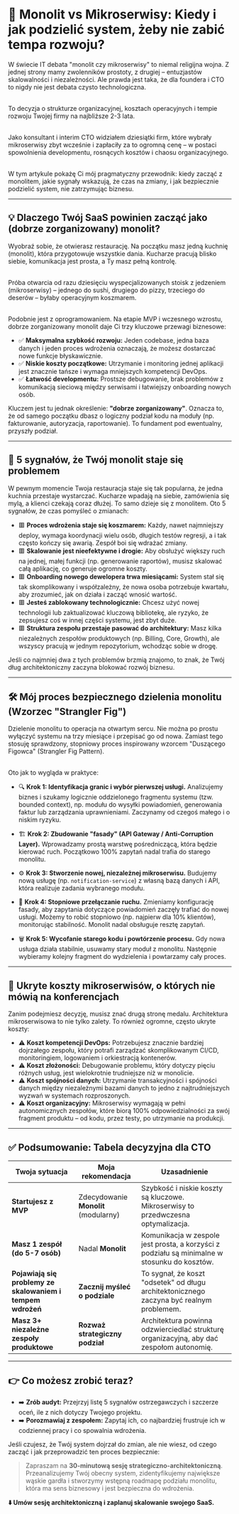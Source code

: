 # 🚀 Monolit vs Mikroserwisy: Kiedy i jak podzielić system, żeby nie zabić tempa rozwoju?

W świecie IT debata "monolit czy mikroserwisy" to niemal religijna wojna. Z jednej strony mamy zwolenników prostoty, z drugiej – entuzjastów skalowalności i niezależności. Ale prawda jest taka, że dla foundera i CTO to nigdy nie jest debata czysto technologiczna.

\
To decyzja o strukturze organizacyjnej, kosztach operacyjnych i tempie rozwoju Twojej firmy na najbliższe 2-3 lata.

\
Jako konsultant i interim CTO widziałem dziesiątki firm, które wybrały mikroserwisy zbyt wcześnie i zapłaciły za to ogromną cenę – w postaci spowolnienia developmentu, rosnących kosztów i chaosu organizacyjnego.

\
W tym artykule pokażę Ci mój pragmatyczny przewodnik: kiedy zacząć z monolitem, jakie sygnały wskazują, że czas na zmiany, i jak bezpiecznie podzielić system, nie zatrzymując biznesu.

---

## 💡 Dlaczego Twój SaaS powinien zacząć jako (dobrze zorganizowany) monolit?

Wyobraź sobie, że otwierasz restaurację. Na początku masz jedną kuchnię (monolit), która przygotowuje wszystkie dania. Kucharze pracują blisko siebie, komunikacja jest prosta, a Ty masz pełną kontrolę.

\
Próba otwarcia od razu dziesięciu wyspecjalizowanych stoisk z jedzeniem (mikroserwisy) – jednego do sushi, drugiego do pizzy, trzeciego do deserów – byłaby operacyjnym koszmarem.

\
Podobnie jest z oprogramowaniem. Na etapie MVP i wczesnego wzrostu, dobrze zorganizowany monolit daje Ci trzy kluczowe przewagi biznesowe:

* ✅ **Maksymalna szybkość rozwoju:** Jeden codebase, jedna baza danych i jeden proces wdrożenia oznaczają, że możesz dostarczać nowe funkcje błyskawicznie.
* ✅ **Niskie koszty początkowe:** Utrzymanie i monitoring jednej aplikacji jest znacznie tańsze i wymaga mniejszych kompetencji DevOps.
* ✅ **Łatwość developmentu:** Prostsze debugowanie, brak problemów z komunikacją sieciową między serwisami i łatwiejszy onboarding nowych osób.

Kluczem jest tu jednak określenie: **"dobrze zorganizowany"**. Oznacza to, że od samego początku dbasz o logiczny podział kodu na moduły (np. fakturowanie, autoryzacja, raportowanie). To fundament pod ewentualny, przyszły podział.

---

## 🚨 5 sygnałów, że Twój monolit staje się problemem

W pewnym momencie Twoja restauracja staje się tak popularna, że jedna kuchnia przestaje wystarczać. Kucharze wpadają na siebie, zamówienia się mylą, a klienci czekają coraz dłużej. To samo dzieje się z monolitem. Oto 5 sygnałów, że czas pomyśleć o zmianach:

* 🟥 **Proces wdrożenia staje się koszmarem:** Każdy, nawet najmniejszy deploy, wymaga koordynacji wielu osób, długich testów regresji, a i tak często kończy się awarią. Zespół boi się wdrażać zmiany.
* 🟥 **Skalowanie jest nieefektywne i drogie:** Aby obsłużyć większy ruch na jednej, małej funkcji (np. generowanie raportów), musisz skalować całą aplikację, co generuje ogromne koszty.
* 🟥 **Onboarding nowego dewelopera trwa miesiącami:** System stał się tak skomplikowany i współzależny, że nowa osoba potrzebuje kwartału, aby zrozumieć, jak on działa i zacząć wnosić wartość.
* 🟥 **Jesteś zablokowany technologicznie:** Chcesz użyć nowej technologii lub zaktualizować kluczową bibliotekę, ale ryzyko, że zepsujesz coś w innej części systemu, jest zbyt duże.
* 🟥 **Struktura zespołu przestaje pasować do architektury:** Masz kilka niezależnych zespołów produktowych (np. Billing, Core, Growth), ale wszyscy pracują w jednym repozytorium, wchodząc sobie w drogę.

Jeśli co najmniej dwa z tych problemów brzmią znajomo, to znak, że Twój dług architektoniczny zaczyna blokować rozwój biznesu.

---

## 🛠️ Mój proces bezpiecznego dzielenia monolitu (Wzorzec "Strangler Fig")

Dzielenie monolitu to operacja na otwartym sercu. Nie można po prostu wyłączyć systemu na trzy miesiące i przepisać go od nowa. Zamiast tego stosuję sprawdzony, stopniowy proces inspirowany wzorcem "Duszącego Figowca" (Strangler Fig Pattern).

\
Oto jak to wygląda w praktyce:

* 🔍 **Krok 1: Identyfikacja granic i wybór pierwszej usługi.** 
    Analizujemy biznes i szukamy logicznie oddzielonego fragmentu systemu (tzw. bounded context), np. modułu do wysyłki powiadomień, generowania faktur lub zarządzania uprawnieniami. Zaczynamy od czegoś małego i o niskim ryzyku.

* 🏗️ **Krok 2: Zbudowanie "fasady" (API Gateway / Anti-Corruption Layer).**
    Wprowadzamy prostą warstwę pośredniczącą, która będzie kierować ruch. Początkowo 100% zapytań nadal trafia do starego monolitu.

* ⚙️ **Krok 3: Stworzenie nowej, niezależnej mikroserwisu.**
    Budujemy nową usługę (np. `notification-service`) z własną bazą danych i API, która realizuje zadania wybranego modułu.

* 🔄 **Krok 4: Stopniowe przełączanie ruchu.**
    Zmieniamy konfigurację fasady, aby zapytania dotyczące powiadomień zaczęły trafiać do nowej usługi. Możemy to robić stopniowo (np. najpierw dla 10% klientów), monitorując stabilność. Monolit nadal obsługuje resztę zapytań.

* 🗑️ **Krok 5: Wycofanie starego kodu i powtórzenie procesu.**
    Gdy nowa usługa działa stabilnie, usuwamy stary moduł z monolitu. Następnie wybieramy kolejny fragment do wydzielenia i powtarzamy cały proces.

---

## 💸 Ukryte koszty mikroserwisów, o których nie mówią na konferencjach

Zanim podejmiesz decyzję, musisz znać drugą stronę medalu. Architektura mikroserwisowa to nie tylko zalety. To również ogromne, często ukryte koszty:

* ⚠️ **Koszt kompetencji DevOps:** Potrzebujesz znacznie bardziej dojrzałego zespołu, który potrafi zarządzać skomplikowanym CI/CD, monitoringiem, logowaniem i orkiestracją kontenerów.
* ⚠️ **Koszt złożoności:** Debugowanie problemu, który dotyczy pięciu różnych usług, jest wielokrotnie trudniejsze niż w monolicie.
* ⚠️ **Koszt spójności danych:** Utrzymanie transakcyjności i spójności danych między niezależnymi bazami danych to jedno z najtrudniejszych wyzwań w systemach rozproszonych.
* ⚠️ **Koszt organizacyjny:** Mikroserwisy wymagają w pełni autonomicznych zespołów, które biorą 100% odpowiedzialności za swój fragment produktu – od kodu, przez testy, po utrzymanie na produkcji.

---

## ✅ Podsumowanie: Tabela decyzyjna dla CTO

| Twoja sytuacja | Moja rekomendacja | Uzasadnienie |
|---|---|---|
| **Startujesz z MVP** | Zdecydowanie **Monolit** (modularny) | Szybkość i niskie koszty są kluczowe. Mikroserwisy to przedwczesna optymalizacja. |
| **Masz 1 zespół (do 5-7 osób)** | Nadal **Monolit** | Komunikacja w zespole jest prosta, a korzyści z podziału są minimalne w stosunku do kosztów. |
| **Pojawiają się problemy ze skalowaniem i tempem wdrożeń** | **Zacznij myśleć o podziale** | To sygnał, że koszt "odsetek" od długu architektonicznego zaczyna być realnym problemem. |
| **Masz 3+ niezależne zespoły produktowe** | **Rozważ strategiczny podział** | Architektura powinna odzwierciedlać strukturę organizacyjną, aby dać zespołom autonomię. |

---

## 👉 Co możesz zrobić teraz?

* ➡️ **Zrób audyt:** Przejrzyj listę 5 sygnałów ostrzegawczych i szczerze oceń, ile z nich dotyczy Twojego projektu.
* ➡️ **Porozmawiaj z zespołem:** Zapytaj ich, co najbardziej frustruje ich w codziennej pracy i co spowalnia wdrożenia.

Jeśli czujesz, że Twój system dojrzał do zmian, ale nie wiesz, od czego zacząć i jak przeprowadzić ten proces bezpiecznie:

> Zapraszam na **30-minutową sesję strategiczno-architektoniczną**. Przeanalizujemy Twój obecny system, zidentyfikujemy największe wąskie gardła i stworzymy wstępną roadmapę podziału monolitu, która ma sens biznesowy i jest bezpieczna do wdrożenia.

**⬇️ Umów sesję architektoniczną i zaplanuj skalowanie swojego SaaS.**
